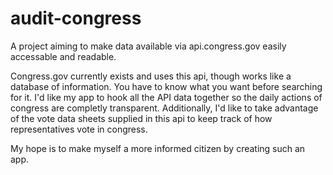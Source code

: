 # audit-congress
A project aiming to make data available via api.congress.gov easily accessable and readable. 

Congress.gov currently exists and uses this api, though works like a database of information. 
You have to know what you want before searching for it.
I'd like my app to hook all the API data together so the daily actions of congress are completly transparent. 
Additionally, I'd like to take advantage of the vote data sheets supplied in this api to keep track of how representatives vote in congress.

My hope is to make myself a more informed citizen by creating such an app.
